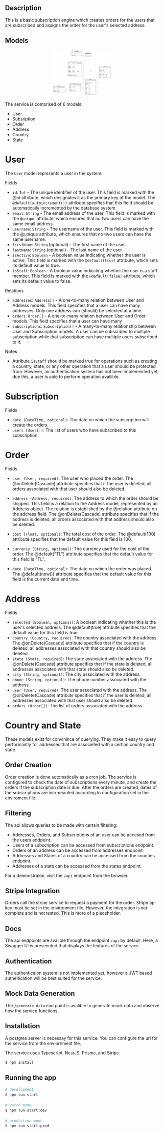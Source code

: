 ## Description

This is a basic subscription engine which creates orders for the users that are subscribed and assigns the order for the user's selected address.

## Models

<p align="center">
  <img src="https://github.com/Sardter/beije_backend/blob/master/models.png?raw=true" width="200" alt="Models" />
</p>

The service is comprised of 6 models:
  - User
  - Subsription
  - Order
  - Address
  - Country
  - State

# User

The `User` model represents a user in the system.

Fields

 - `id`: `Int` - The unique identifier of the user. This field is marked with the @id attribute, which designates it as the primary key of the model. The `@default(autoincrement())` attribute specifies that this field should be automatically incremented by the database system.
 - `email`: `String` - The email address of the user. This field is marked with the `@unique` attribute, which ensures that no two users can have the same email address.
 - `username`: `String` - The username of the user. This field is marked with the @unique attribute, which ensures that no two users can have the same username.
 - `firstName`: `String` (optional) - The first name of the user.
 - `lastName`: `String` (optional) - The last name of the user.
 - `isActive`: `Boolean` - A boolean value indicating whether the user is active. This field is marked with the `@default(true)` attribute, which sets its default value to true.
 - `isStaff`: `Boolean` - A boolean value indicating whether the user is a staff member. This field is marked with the `@default(false)` attribute, which sets its default value to false.

Relations

 - `addresses`: `Address[]` - A one-to-many relation between User and Address models. This field specifies that a user can have many addresses. Only one address can (should) be selected at a time.
 - `orders`: `Order[]` - A one-to-many relation between User and Order models. This field specifies that a user can have many
 - `subscriptions`: `Subscription[]` - A many-to-many relationship between User and Subscription models. A user can be subscribed to multiple subscription while that subscription can have multiple users subscribed to it.

Notes
 - Attribute `isStaff` should be marked true for operations such as creating a country, state, or any other operation that a user should be protected from. However, an authentication system has not been implemented yet, due this, a user is able to perform operation availible.

# Subscription 

Fields
 - `date (DateTime, optional)`: The date on which the subscription will create the orders.
 - `users (User[])`: The list of users who have subscribed to this subscription.

# Order

Fields

 - `user (User, required)`: The user who placed the order.
    The @onDelete(Cascade) attribute specifies that if the user is deleted, all orders associated with that user should also be deleted.
 - `address (Address, required)`: The address to which the order should be shipped.
    This field is a relation to the Address model, represented by an Address object.
    The relation is established by the @relation attribute on the address field.
    The @onDelete(Cascade) attribute specifies that if the address is deleted, all orders associated with that address should also be deleted.

 - `cost (Float, optional)`: The total cost of the order.
    The @default(100) attribute specifies that the default value for this field is 100.
 - `currency (String, optional)`: The currency used for the cost of the order.
    The @default("TL") attribute specifies that the default value for this field is "TL".
 - `date (DateTime, optional)`: The date on which the order was placed.
    The @default(now()) attribute specifies that the default value for this field is the current date and time.

# Address

Fields

 - `selected (Boolean, optional)`: A boolean indicating whether this is the user's selected address.
    The @default(true) attribute specifies that the default value for this field is true.
 - `country (Country, required)`: The country associated with the address.
    The @onDelete(Cascade) attribute specifies that if the country is deleted, all addresses associated with that country should also be deleted.
 - `state (State, required)`: The state associated with the address.
    The @onDelete(Cascade) attribute specifies that if the state is deleted, all addresses associated with that state should also be deleted.
 - `city (String, optional)`: The city associated with the address.
 - `phone (String, optional)`: The phone number associated with the address.
 - `user (User, required)`: The user associated with the address.
    The @onDelete(Cascade) attribute specifies that if the user is deleted, all addresses associated with that user should also be deleted.
 - `orders (Order[])`: The list of orders associated with the address.

# Country and State

These models exist for convinince of querying. They make it easy to query performantly for addresses that are associeted with a certian country and state.

## Order Creation

Order creation is done automatically as a cron job. The service is configured to check the date of subscriptions every minute, and create the orders if the subscription date is due. After the orders are created, dates of the subscriptions are incrmeanted according to configuration set in the enviroment file.

## Filtering

The api allows queries to be made with certain filtering:
  - Addresses, Orders, and Subscriptions of an user can be accesed from the users endpoint.
  - Users of a subscription can be accessed from subscriptions endpoint.
  - Orders of an address can be accessed from addresses endpoint.
  - Addresses and States of a country can be accessed from the counties endpoint.
  - Addresses of a state can be accessed from the states endpoint.

For a demonstraion, visit the `/api` endpoint from the browser. 

## Stripe Integration

Orders call the stripe service to request a payment for the order. Stripe api key must be set in the environment file. However, the integration is not complete and is not tested. This is more of a placeholder.

## Docs

The api endpoints are avalible through the endpoint `/api` by default. Here, a Swagger UI is preseented that displays the features of the service.

## Authentication

The authenticaion system is not implemented yet, however a JWT based autheitication will be best suited for the service.

## Mock Data Generation

The `/generate_data` end point is avalible to generate mock data and observe how the service functions.

## Installation

A postgres server is necessay for this service. You can configure the url for the service from the enviornment file.

The service uses Typescript, NestJS, Prisma, and Stripe.

```bash
$ npm install
```

## Running the app

```bash
# development
$ npm run start

# watch mode
$ npm run start:dev

# production mode
$ npm run start:prod
```
